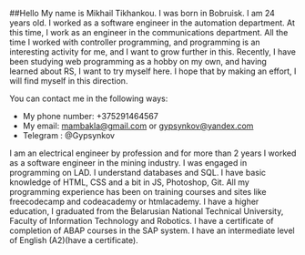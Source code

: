 ##Hello
My name is Mikhail Tikhankou. I was born in Bobruisk. I am 24 years old. I worked  as a software engineer in the automation department. At this time, I work as an engineer in the communications department. All the time I worked with controller programming, and programming is an interesting activity for me, and I want to grow further in this. Recently, I have been studying web programming as a hobby on my own, and having learned about RS, I want to try myself here. I hope that by making an effort, I will find myself in this direction.


You can contact me in the following ways:
  * My phone number: +375291464567
  * My email: mambakla@gmail.com or gypsynkov@yandex.com
  * Telegram : @Gypsynkov
  
  
I am an electrical engineer by profession and for more than 2 years I worked as a software engineer in the mining industry.
I was engaged in programming on LAD. I understand databases and SQL. I have basic knowledge of HTML, CSS and a bit in JS, Photoshop, Git. All my programming experience has been on training courses and sites like freecodecamp and codeacademy or htmlacademy.
I have a higher education, I graduated from the Belarusian National Technical University, Faculty of Information Technology and Robotics.
I have a certificate of completion of ABAP courses in the SAP system. 
I have an intermediate level of English (A2)(have a certificate).
